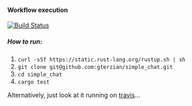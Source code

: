 #### Workflow execution

[![Build Status](https://travis-ci.org/gterzian/simple_chat.svg?branch=master)](https://travis-ci.org/gterzian/simple_chat)

##### How to run:

1. `curl -sSf https://static.rust-lang.org/rustup.sh | sh`
2. `git clone git@github.com:gterzian/simple_chat.git`
3. `cd simple_chat`
4. `cargo test`

Alternatively, just look at it running on [travis](https://travis-ci.org/gterzian/simple_chat)...